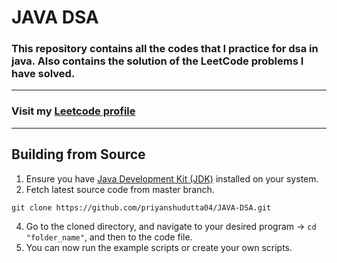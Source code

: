# JAVA DSA
### This repository contains all the codes that I practice for dsa in java. Also contains the solution of the LeetCode problems I have solved.
---
### Visit my [Leetcode profile](https://leetcode.com/priyanshu_34/)
---

## Building from Source

1. Ensure you have [Java Development Kit (JDK)](https://www.oracle.com/java/technologies/downloads/) installed on your system.
2. Fetch latest source code from master branch.
```
git clone https://github.com/priyanshudutta04/JAVA-DSA.git
```
4. Go to the cloned directory, and navigate to your desired program -> ``` cd "folder_name" ```, and then to the code file.
5. You can now run the example scripts or create your own scripts.  



